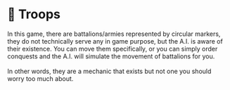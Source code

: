 # 👲 Troops

In this game, there are battalions/armies represented by circular markers, they do not technically serve any in game purpose, but the A.I. is aware of their existence. You can move them specifically, or you can simply order conquests and the A.I. will simulate the movement of battalions for you.\
\
In other words, they are a mechanic that exists but not one you should worry too much about.
